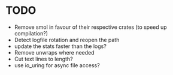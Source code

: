 # TODO

* Remove smol in favour of their respective crates (to speed up compilation?)
* Detect logfile rotation and reopen the path
* update the stats faster than the logs?
* Remove unwraps where needed
* Cut text lines to length?
* use io_uring for async file access?
